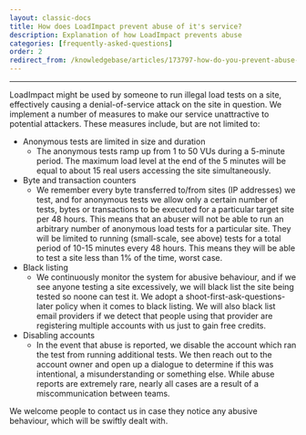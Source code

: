 ```yaml
---
layout: classic-docs
title: How does LoadImpact prevent abuse of it's service?
description: Explanation of how LoadImpact prevents abuse
categories: [frequently-asked-questions]
order: 2
redirect_from: /knowledgebase/articles/173797-how-do-you-prevent-abuse-of-the-service
---
```


***

LoadImpact might be used by someone to run illegal load tests on a site, effectively causing a denial-of-service attack on the site in question. We implement a number of measures to make our service unattractive to potential attackers. These measures include, but are not limited to:

- Anonymous tests are limited in size and duration
  - The anonymous tests ramp up from 1 to 50 VUs during a 5-minute period. The maximum load level at the end of the 5 minutes will be equal to about 15 real users accessing the site simultaneously.
- Byte and transaction counters
  - We remember every byte transferred to/from sites (IP addresses) we test, and for anonymous tests we allow only a certain number of tests, bytes or transactions to be executed for a particular target site per 48 hours. This means that an abuser will not be able to run an arbitrary number of anonymous load tests for a particular site. They will be limited to running (small-scale, see above) tests for a total period of 10-15 minutes every 48 hours. This means they will be able to test a site less than 1% of the time, worst case.
- Black listing
  - We continuously monitor the system for abusive behaviour, and if we see anyone testing a site excessively, we will black list the site being tested so noone can test it. We adopt a shoot-first-ask-questions-later policy when it comes to black listing. We will also black list email providers if we detect that people using that provider are registering multiple accounts with us just to gain free credits.
- Disabling accounts
  - In the event that abuse is reported, we disable the account which ran the test from running additional tests. We then reach out to the account owner and open up a dialogue to determine if this was intentional, a misunderstanding or something else. While abuse reports are extremely rare, nearly all cases are a result of a miscommunication between teams.


We welcome people to contact us in case they notice any abusive behaviour, which will be swiftly dealt with.
